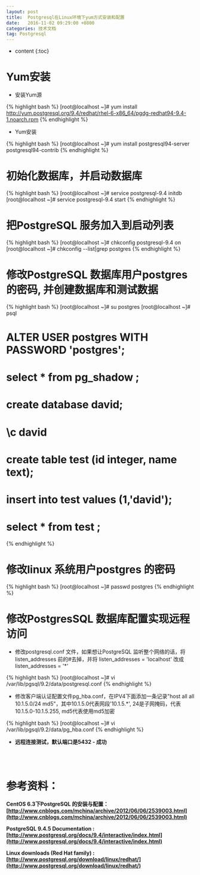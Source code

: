 ```yaml
---
layout: post
title:  Postgresql在Linux环境下yum方式安装和配置
date:   2016-11-02 09:29:00 +0800
categories: 技术文档
tag: Postgresql
---
```


* content
{:toc}


Yum安装
===============

* 安装Yum源

{% highlight bash %}
[root@localhost ~]# yum install http://yum.postgresql.org/9.4/redhat/rhel-6-x86_64/pgdg-redhat94-9.4-1.noarch.rpm
{% endhighlight %}

* Yum安装

{% highlight bash %}
[root@localhost ~]# yum install postgresql94-server postgresql94-contrib
{% endhighlight %}

初始化数据库，并启动数据库
===============

{% highlight bash %}
[root@localhost ~]# service postgresql-9.4 initdb
[root@localhost ~]# service postgresql-9.4 start
{% endhighlight %}


把PostgreSQL 服务加入到启动列表
===============

{% highlight bash %}
[root@localhost ~]# chkconfig postgresql-9.4 on
[root@localhost ~]# chkconfig --list|grep postgres
{% endhighlight %}

修改PostgreSQL 数据库用户postgres的密码, 并创建数据库和测试数据
===============

{% highlight bash %}
[root@localhost ~]# su postgres
[root@localhost ~]# psql
# ALTER USER postgres WITH PASSWORD 'postgres';
# select * from pg_shadow ;
# create database david;
# \c david
# create table test (id integer, name text);
# insert into test values (1,'david');
# select * from test ;
{% endhighlight %}

修改linux 系统用户postgres 的密码
===============

{% highlight bash %}
[root@localhost ~]# passwd postgres
{% endhighlight %}

修改PostgresSQL 数据库配置实现远程访问
===============

* 修改postgresql.conf 文件，如果想让PostgreSQL 监听整个网络的话，将listen_addresses 前的#去掉，并将 listen_addresses = 'localhost' 改成 listen_addresses = '*'

{% highlight bash %}
[root@localhost ~]# vi /var/lib/pgsql/9.2/data/postgresql.conf
{% endhighlight %}

* 修改客户端认证配置文件pg_hba.conf，在IPV4下面添加一条记录"host  all    all    10.1.5.0/24    md5"，其中10.1.5.0代表网段'10.1.5.*', 24是子网掩码，代表10.1.5.0-10.1.5.255, md5代表使用md5加密

{% highlight bash %}
[root@localhost ~]# vi /var/lib/pgsql/9.2/data/pg_hba.conf
{% endhighlight %}


* <b>远程连接测试，默认端口是5432 - 成功


<br />
<br />

参考资料：
===========================

CentOS 6.3下PostgreSQL 的安装与配置：[http://www.cnblogs.com/mchina/archive/2012/06/06/2539003.html](http://www.cnblogs.com/mchina/archive/2012/06/06/2539003.html)

PostgreSQL 9.4.5 Documentation : [http://www.postgresql.org/docs/9.4/interactive/index.html](http://www.postgresql.org/docs/9.4/interactive/index.html)

Linux downloads (Red Hat family) : [http://www.postgresql.org/download/linux/redhat/](http://www.postgresql.org/download/linux/redhat/)

<br />
<br />
